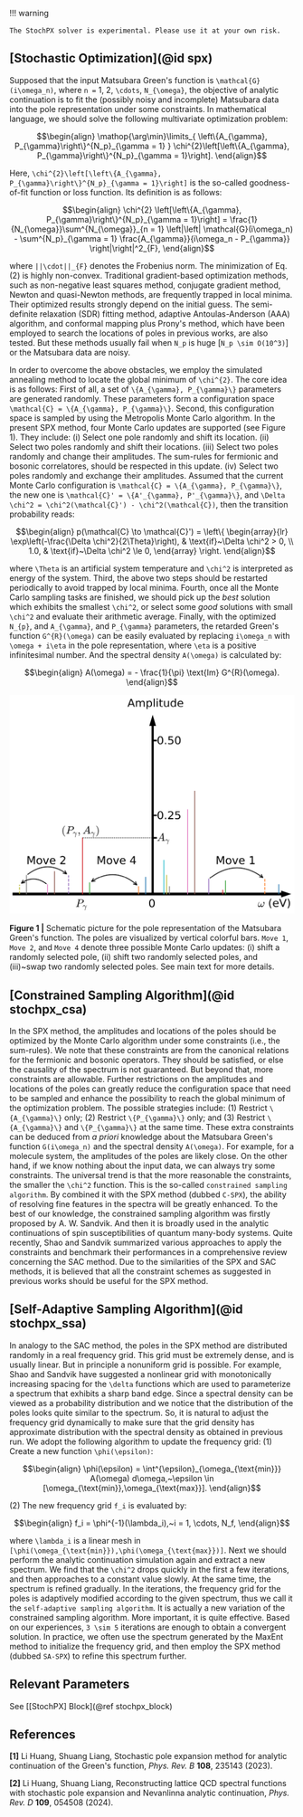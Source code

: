 !!! warning

    The StochPX solver is experimental. Please use it at your own risk.

## [Stochastic Optimization](@id spx)

Supposed that the input Matsubara Green's function is ``\mathcal{G}(i\omega_n)``, where ``n =`` 1, 2, ``\cdots``, ``N_{\omega}``, the objective of analytic continuation is to fit the (possibly noisy and incomplete) Matsubara data into the pole representation under some constraints. In mathematical language, we should solve the following multivariate optimization problem:
```math
\begin{align}
\mathop{\arg\min}\limits_{ \left\{A_{\gamma}, P_{\gamma}\right\}^{N_p}_{\gamma = 1} } \chi^{2}\left[\left\{A_{\gamma}, P_{\gamma}\right\}^{N_p}_{\gamma = 1}\right].
\end{align}
```
Here, ``\chi^{2}\left[\left\{A_{\gamma}, P_{\gamma}\right\}^{N_p}_{\gamma = 1}\right]`` is the so-called goodness-of-fit function or loss function. Its definition is as follows:
```math
\begin{align}
\chi^{2}
\left[\left\{A_{\gamma}, P_{\gamma}\right\}^{N_p}_{\gamma = 1}\right]
= \frac{1}{N_{\omega}}\sum^{N_{\omega}}_{n = 1}
\left|\left|
\mathcal{G}(i\omega_n) - \sum^{N_p}_{\gamma = 1} \frac{A_{\gamma}}{i\omega_n - P_{\gamma}}
\right|\right|^2_{F},
\end{align}
```
where ``||\cdot||_{F}`` denotes the Frobenius norm. The minimization of Eq.(2) is highly non-convex. Traditional gradient-based optimization methods, such as non-negative least squares method, conjugate gradient method, Newton and quasi-Newton methods, are frequently trapped in local minima. Their optimized results strongly depend on the initial guess. The semi-definite relaxation (SDR) fitting method, adaptive Antoulas-Anderson (AAA) algorithm, and conformal mapping plus Prony's method, which have been employed to search the locations of poles in previous works, are also tested. But these methods usually fail when ``N_p`` is huge [``N_p \sim O(10^3)``] or the Matsubara data are noisy.

In order to overcome the above obstacles, we employ the simulated annealing method to locate the global minimum of ``\chi^{2}``. The core idea is as follows: First of all, a set of ``\{A_{\gamma}, P_{\gamma}\}`` parameters are generated randomly. These parameters form a configuration space ``\mathcal{C} = \{A_{\gamma}, P_{\gamma}\}``. Second, this configuration space is sampled by using the Metropolis Monte Carlo algorithm. In the present SPX method, four Monte Carlo updates are supported (see Figure 1). They include: (i) Select one pole randomly and shift its location. (ii) Select two poles randomly and shift their locations. (iii) Select two poles randomly and change their amplitudes. The sum-rules for fermionic and bosonic correlatores, should be respected in this update. (iv) Select two poles randomly and exchange their amplitudes. Assumed that the current Monte Carlo configuration is ``\mathcal{C} = \{A_{\gamma}, P_{\gamma}\}``, the new one is ``\mathcal{C}' = \{A'_{\gamma}, P'_{\gamma}\}``, and ``\Delta \chi^2 = \chi^2(\mathcal{C}') - \chi^2(\mathcal{C})``, then the transition probability reads:
```math
\begin{align}
p(\mathcal{C} \to \mathcal{C}') =
\left\{
    \begin{array}{lr}
        \exp\left(-\frac{\Delta \chi^2}{2\Theta}\right), & \text{if}~\Delta \chi^2 > 0, \\
        1.0, & \text{if}~\Delta \chi^2 \le 0,
    \end{array}
\right.
\end{align}
```
where ``\Theta`` is an artificial system temperature and ``\chi^2`` is interpreted as energy of the system. Third, the above two steps should be restarted periodically to avoid trapped by local minima. Fourth, once all the Monte Carlo sampling tasks are finished, we should pick up the *best*  solution which exhibits the smallest ``\chi^2``, or select some *good* solutions with small ``\chi^2`` and evaluate their arithmetic average. Finally, with the optimized ``N_{p}``, and ``A_{\gamma}``, and ``P_{\gamma}`` parameters, the retarded Green's function ``G^{R}(\omega)`` can be easily evaluated by replacing ``i\omega_n`` with ``\omega + i\eta`` in the pole representation, where ``\eta`` is a positive infinitesimal number. And the spectral density ``A(\omega)`` is calculated by:
```math
\begin{align}
A(\omega) = - \frac{1}{\pi} \text{Im} G^{R}(\omega).
\end{align}
```

![spx.png](../assets/spx.png)

**Figure 1 |** Schematic picture for the pole representation of the Matsubara Green's function. The poles are visualized by vertical colorful bars. `Move 1`, `Move 2`, and `Move 4` denote three possible Monte Carlo updates: (i) shift a randomly selected pole, (ii) shift two randomly selected poles, and (iii)~swap two randomly selected poles. See main text for more details.

## [Constrained Sampling Algorithm](@id stochpx_csa)

In the SPX method, the amplitudes and locations of the poles should be optimized by the Monte Carlo algorithm under some constraints (i.e., the sum-rules). We note that these constraints are from the canonical relations for the fermionic and bosonic operators. They should be satisfied, or else the causality of the spectrum is not guaranteed. But beyond that, more constraints are allowable. Further restrictions on the amplitudes and locations of the poles can greatly reduce the configuration space that need to be sampled and enhance the possibility to reach the global minimum of the optimization problem. The possible strategies include: (1) Restrict ``\{A_{\gamma}\}`` only; (2) Restrict ``\{P_{\gamma}\}`` only; and (3) Restrict ``\{A_{\gamma}\}`` and ``\{P_{\gamma}\}`` at the same time. These extra constraints can be deduced from *a priori* knowledge about the Matsubara Green's function ``G(i\omega_n)`` and the spectral density ``A(\omega)``. For example, for a molecule system, the amplitudes of the poles are likely close. On the other hand, if we know nothing about the input data, we can always try some constraints. The universal trend is that the more reasonable the constraints, the smaller the ``\chi^2`` function. This is the so-called `constrained sampling algorithm`. By combined it with the SPX method (dubbed `C-SPX`), the ability of resolving fine features in the spectra will be greatly enhanced. To the best of our knowledge, the constrained sampling algorithm was firstly proposed by A. W. Sandvik. And then it is broadly used in the analytic continuations of spin susceptibilities of quantum many-body systems. Quite recently, Shao and Sandvik summarized various approaches to apply the constraints and benchmark their performances in a comprehensive review concerning the SAC method. Due to the similarities of the SPX and SAC methods, it is believed that all the constraint schemes as suggested in previous works should be useful for the SPX method.

## [Self-Adaptive Sampling Algorithm](@id stochpx_ssa)

In analogy to the SAC method, the poles in the SPX method are distributed randomly in a real frequency grid. This grid must be extremely dense, and is usually linear. But in principle a nonuniform grid is possible. For example, Shao and Sandvik have suggested a nonlinear grid with monotonically increasing spacing for the ``\delta`` functions which are used to parameterize a spectrum that exhibits a sharp band edge. Since a spectral density can be viewed as a probability distribution and we notice that the distribution of the poles looks quite similar to the spectrum. So, it is natural to adjust the frequency grid dynamically to make sure that the grid density has approximate distribution with the spectral density as obtained in previous run. We adopt the following algorithm to update the frequency grid: (1) Create a new function ``\phi(\epsilon)``:
```math
\begin{align}
\phi(\epsilon) = \int^{\epsilon}_{\omega_{\text{min}}} A(\omega) d\omega,~\epsilon \in [\omega_{\text{min}},\omega_{\text{max}}].
\end{align}
```
(2) The new frequency grid ``f_i`` is evaluated by:
```math
\begin{align}
f_i = \phi^{-1}(\lambda_i),~i = 1, \cdots, N_f,
\end{align}
```
where ``\lambda_i`` is a linear mesh in ``[\phi(\omega_{\text{min}}),\phi(\omega_{\text{max}})]``. Next we should perform the analytic continuation simulation again and extract a new spectrum. We find that the ``\chi^2`` drops quickly in the first a few iterations, and then approaches to a constant value slowly. At the same time, the spectrum is refined gradually. In the iterations, the frequency grid for the poles is adaptively modified according to the given spectrum, thus we call it the `self-adaptive sampling algorithm`. It is actually a new variation of the constrained sampling algorithm. More important, it is quite effective. Based on our experiences, ``3 \sim 5`` iterations are enough to obtain a convergent solution. In practice, we often use the spectrum generated by the MaxEnt method to initialize the frequency grid, and then employ the SPX method (dubbed `SA-SPX`) to refine this spectrum further.

## Relevant Parameters

See [[StochPX] Block](@ref stochpx_block)

## References

**[1]** Li Huang, Shuang Liang, Stochastic pole expansion method for analytic continuation of the Green's function, *Phys. Rev. B* **108**, 235143 (2023).

**[2]** Li Huang, Shuang Liang, Reconstructing lattice QCD spectral functions with stochastic pole expansion and Nevanlinna analytic continuation, *Phys. Rev. D* **109**, 054508 (2024).
